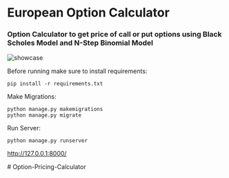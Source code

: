# European Option Calculator

### Option Calculator to get price of call or put options using Black Scholes Model and N-Step Binomial Model 

![showcase](Assets/showcase.gif)

Before running make sure to install requirements:

    pip install -r requirements.txt

Make Migrations:

    python manage.py makemigrations
    python manage.py migrate

Run Server:

    python manage.py runserver

http://127.0.0.1:8000/


#   O p t i o n - P r i c i n g - C a l c u l a t o r  
 